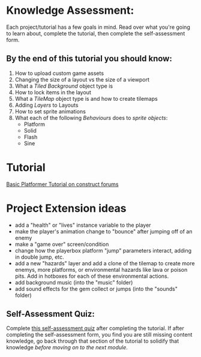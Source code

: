 # Knowledge Assessment:
Each project/tutorial has a few goals in mind. Read over what you're going to learn about, complete the tutorial, then complete the self-assessment form. 

## By the end of this tutorial you should know:
1. How to upload custom game assets
2. Changing the size of a layout vs the size of a viewport
3. What a *Tiled Background* object type is
4. How to lock items in the layout
5. What a *TileMap* object type is and how to create tilemaps
6. Adding *Layers* to Layouts
7. How to set sprite animations
8. What each of the following *Behaviours* does to *sprite objects*:
    - Platform
    - Solid
    - Flash
    - Sine

# Tutorial
[Basic Platformer Tutorial on construct forums](https://www.construct.net/en/tutorials/platformer-game-2329)

# Project Extension ideas
- add a "health" or "lives" instance variable to the player
- make the player's animation change to "bounce" after jumping off of an enemy
- make a "game over" screen/condition
- change how the playerbox platform "jump" parameters interact, adding in double jump, etc. 
- add a new "hazards" layer and add a clone of the tilemap to create more enemys, more platforms, or environmental hazards like lava or poison pits. Add in hotboxes for each of these environmental actions. 
- add background music (into the "music" folder)
- add sound effects for the gem collect or jumps (into the "sounds" folder)

## Self-Assessment Quiz:
Complete [this self-assessment quiz](https://docs.google.com/forms/d/e/1FAIpQLSdyViQ3Yj-XcGC0bqzyoytMWMSYTZXDtVWWeTfaIcgUdbfCIQ/viewform?usp=sf_link) after completing the tutorial. If after completing the self-assessment form, you find you are still missing content knowledge, go back through that section of the tutorial to solidify that knowledge *before moving on to the next module*.  
